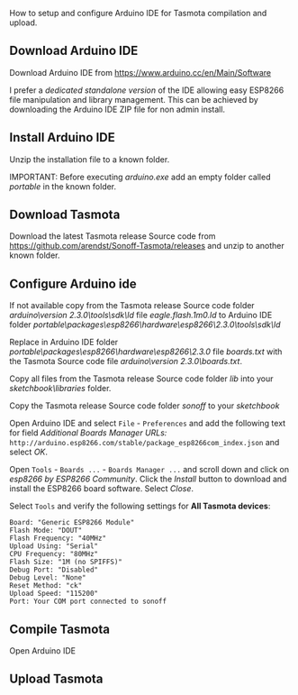 How to setup and configure Arduino IDE for Tasmota compilation and upload.

## Download Arduino IDE
Download Arduino IDE from https://www.arduino.cc/en/Main/Software

I prefer a *dedicated standalone version* of the IDE allowing easy ESP8266 file manipulation and library management. This can be achieved by downloading the Arduino IDE ZIP file for non admin install.

## Install Arduino IDE
Unzip the installation file to a known folder.

IMPORTANT: Before executing *arduino.exe* add an empty folder called *portable* in the known folder.

## Download Tasmota
Download the latest Tasmota release Source code from https://github.com/arendst/Sonoff-Tasmota/releases and unzip to another known folder.

## Configure Arduino ide
If not available copy from the Tasmota release Source code folder *arduino\version 2.3.0\tools\sdk\ld* file *eagle.flash.1m0.ld* to Arduino IDE folder *portable\packages\esp8266\hardware\esp8266\2.3.0\tools\sdk\ld*

Replace in Arduino IDE folder *portable\packages\esp8266\hardware\esp8266\2.3.0* file *boards.txt* with the Tasmota Source code file *arduino\version 2.3.0\boards.txt*.

Copy all files from the Tasmota release Source code folder *lib* into your *sketchbook\libraries* folder.

Copy the Tasmota release Source code folder *sonoff* to your *sketchbook*

Open Arduino IDE and select ``File`` - ``Preferences`` and add the following text for field *Additional Boards Manager URLs:* ``http://arduino.esp8266.com/stable/package_esp8266com_index.json`` and select *OK*.

Open ``Tools`` - ``Boards ...`` - ``Boards Manager ...`` and scroll down and click on *esp8266 by ESP8266 Community*. Click the *Install* button to download and install the ESP8266 board software. Select *Close*.

Select ``Tools`` and verify the following settings for **All Tasmota devices**:
```
Board: "Generic ESP8266 Module"
Flash Mode: "DOUT"
Flash Frequency: "40MHz"
Upload Using: "Serial"
CPU Frequency: "80MHz"
Flash Size: "1M (no SPIFFS)"
Debug Port: "Disabled"
Debug Level: "None"
Reset Method: "ck"
Upload Speed: "115200"
Port: Your COM port connected to sonoff
```

## Compile Tasmota
Open Arduino IDE

## Upload Tasmota